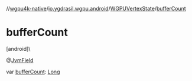//[wgpu4k-native](../../../index.md)/[io.ygdrasil.wgpu.android](../index.md)/[WGPUVertexState](index.md)/[bufferCount](buffer-count.md)

# bufferCount

[android]\

@[JvmField](https://kotlinlang.org/api/core/kotlin-stdlib/kotlin.jvm/-jvm-field/index.html)

var [bufferCount](buffer-count.md): [Long](https://kotlinlang.org/api/core/kotlin-stdlib/kotlin/-long/index.html)